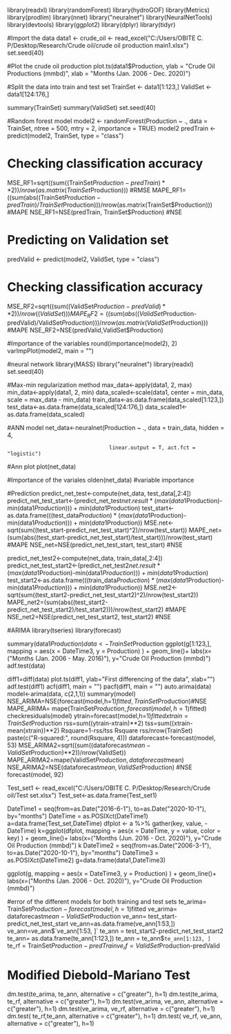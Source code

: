 library(readxl)
library(randomForest)
library(hydroGOF)
library(Metrics)
library(prodlim)
library(nnet)
library("neuralnet")
library(NeuralNetTools)
library(devtools)
library(ggplot2)
library(dplyr)
library(tidyr)

#Import the data
data1 <- crude_oil <- read_excel("C:/Users/OBITE C. P/Desktop/Research/Crude oil/crude oil production main1.xlsx")
set.seed(40)

#Plot the crude oil production
plot.ts(data1$Production, ylab = "Crude Oil Productions (mmbd)", xlab = "Months (Jan. 2006 - Dec. 2020)")

#Split the data into train and test set
TrainSet <- data1[1:123,]
ValidSet <- data1[124:176,]

summary(TrainSet)
summary(ValidSet)
set.seed(40)

#Random forest model
model2 <- randomForest(Production ~ ., data = TrainSet, 
                       ntree = 500, mtry = 2, importance = TRUE)
model2
predTrain <- predict(model2, TrainSet, type = "class")

# Checking classification accuracy
MSE_RF1=sqrt((sum((TrainSet$Production-predTrain)**2))/nrow(as.matrix(TrainSet$Production))) #RMSE
MAPE_RF1=((sum(abs((TrainSet$Production-predTrain)/TrainSet$Production)))/nrow(as.matrix(TrainSet$Production))) #MAPE
NSE_RF1=NSE(predTrain, TrainSet$Production) #NSE

# Predicting on Validation set
predValid <- predict(model2, ValidSet, type = "class")

# Checking classification accuracy
MSE_RF2=sqrt((sum((ValidSet$Production-predValid)**2))/nrow((ValidSet)))
MAPE_RF2=((sum(abs((ValidSet$Production-predValid)/ValidSet$Production)))/nrow(as.matrix(ValidSet$Production))) #MAPE
NSE_RF2=NSE(predValid,ValidSet$Production)

#Importance of the variables
round(importance(model2), 2)       
varImpPlot(model2, main = "")   



#neural network
library(MASS)
library("neuralnet")
library(readxl)
set.seed(40)

#Max-min regularization method
max_data<-apply(data1, 2, max)
min_data<-apply(data1, 2, min)
data_scaled<-scale(data1, center = min_data, scale = max_data - min_data)
train_data<-as.data.frame(data_scaled[1:123,])
test_data<-as.data.frame(data_scaled[124:176,])
data_scaled1<-as.data.frame(data_scaled)

#ANN model
net_data<-neuralnet(Production ~ ., data = train_data, hidden = 4, 
 
                                     linear.output = T, act.fct = "logistic")
#Ann plot
plot(net_data)

#Importance of the variales
olden(net_data) #variable importance

#Prediction
predict_net_test<-compute(net_data, test_data[,2:4])
predict_net_test_start<-(predict_net_test$net.result*(max(data1$Production)-min(data1$Production)))+
  min(data1$Production)
test_start<-as.data.frame(((test_data$Production)*(max(data1$Production)-min(data1$Production)))+min(data1$Production))
MSE.net<-sqrt(sum((test_start-predict_net_test_start)^2)/nrow(test_start))
MAPE_net=(sum(abs((test_start-predict_net_test_start)/test_start)))/nrow(test_start) #MAPE
NSE_net=NSE(predict_net_test_start, test_start) #NSE


predict_net_test2<-compute(net_data, train_data[,2:4])
predict_net_test_start2<-(predict_net_test2$net.result*(max(data1$Production)-min(data1$Production)))+
  min(data1$Production)
test_start2<-as.data.frame(((train_data$Production)*(max(data1$Production)-min(data1$Production)))+
                             min(data1$Production))
MSE.net2<-sqrt(sum((test_start2-predict_net_test_start2)^2)/nrow(test_start2))
MAPE_net2=(sum(abs((test_start2-predict_net_test_start2)/test_start2)))/nrow(test_start2) #MAPE
NSE_net2=NSE(predict_net_test_start2, test_start2) #NSE



#ARIMA
library(tseries)
library(forecast)

summary(data1$Production)
data<-TrainSet$Production
ggplot(g[1:123,], mapping = aes(x = DateTime3, y = Production) ) +
  geom_line()+ labs(x=("Months (Jan. 2006 - May. 2016)"), y="Crude Oil Production (mmbd)")
adf.test(data)

diff1=diff(data)
plot.ts(diff1, ylab="First differencing of the data", xlab="")
adf.test(diff1)
acf(diff1, main = "")
pacf(diff1, main = "")
auto.arima(data)
model<-arima(data, c(2,1,1))
summary(model)
NSE_ARIMA=NSE(forecast(model,h=1)$fitted, TrainSet$Production)#NSE
MAPE_ARIMA= mape(TrainSet$Production, forecast(model,h=1)$fitted)
checkresiduals(model)
ytrain=forecast(model,h=1)$fitted
xtrain=TrainSet$Production
rss=sum((ytrain-xtrain)**2)
tss=sum((xtrain-mean(xtrain))**2)
Rsquare=1-rss/tss
Rsquare
rss/nrow(TrainSet)
paste(c("R-squared:", round(Rsquare, 4)))
dataforecast<-forecast(model, 53)
MSE_ARIMA2=sqrt((sum((dataforecast$mean-ValidSet$Production)**2))/nrow(ValidSet))
MAPE_ARIMA2=mape(ValidSet$Production, dataforecast$mean)
NSE_ARIMA2=NSE(dataforecast$mean, ValidSet$Production) #NSE
forecast(model, 92)

Test_set1 <- read_excel("C:/Users/OBITE C. P/Desktop/Research/Crude oil/Test set.xlsx")
Test_set<-as.data.frame(Test_set1)

DateTime1 = seq(from=as.Date("2016-6-1"), to=as.Date("2020-10-1"), by="months")
DateTime = as.POSIXct(DateTime1)
a=data.frame(Test_set,DateTime)
dfplot <- a %>% gather(key, value, -DateTime)
k=ggplot(dfplot, mapping = aes(x = DateTime, y = value, color = key) ) +
  geom_line()+ labs(x=("Months (Jun. 2016 - Oct. 2020)"), y="Crude Oil Production (mmbd)")
k
DateTime2 = seq(from=as.Date("2006-3-1"), to=as.Date("2020-10-1"), by="months")
DateTime3 = as.POSIXct(DateTime2)
g=data.frame(data1,DateTime3)

ggplot(g, mapping = aes(x = DateTime3, y = Production) ) +
  geom_line()+ labs(x=("Months (Jan. 2006 - Oct. 2020)"), y="Crude Oil Production (mmbd)")



#error of the different models for both training and test sets
te_arima= TrainSet$Production - forecast(model,h=1)$fitted
ve_arima= dataforecast$mean-ValidSet$Production
ve_ann= test_start-predict_net_test_start
ve_ann=as.data.frame(ve_ann[1:53,])
ve_ann=ve_ann$`ve_ann[1:53, ]`
te_ann = test_start2-predict_net_test_start2
te_ann= as.data.frame(te_ann[1:123,])
te_ann = te_ann$`te_ann[1:123, ]`
te_rf = TrainSet$Production-predTrain
ve_rf = ValidSet$Production-predValid

# Modified Diebold-Mariano Test
dm.test(te_arima, te_ann, alternative = c("greater"),
        h=1)
dm.test(te_arima, te_rf, alternative = c("greater"),
        h=1)
dm.test(ve_arima, ve_ann, alternative = c("greater"),
        h=1)
dm.test(ve_arima, ve_rf, alternative = c("greater"),
        h=1)
dm.test( te_rf,te_ann, alternative = c("greater"),
         h=1)
dm.test( ve_rf, ve_ann, alternative = c("greater"),
        h=1)
